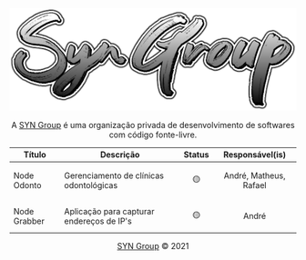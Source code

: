<p align="center"><img src="/profile/logo.png"></p>


<p align="center">A <a target="_blank" href="https://syngroup.org/">SYN Group</a> é uma organização privada de desenvolvimento de softwares com código fonte-livre.</p>

<p align="center">

| Título       | Descrição                                 | Status                  | Responsável(is)                              |
| ------------ | ----------------------------------------- | ----------------------- | -------------------------------------------- |
| Node Odonto  | Gerenciamento de clínicas odontológicas   | <p align="center">🟡</p> | <p align="center">André, Matheus, Rafael</p> |
| Node Grabber | Aplicação para capturar endereços de IP's | <p align="center">🟡</p> | <p align="center">André</p>                  |
</p>
<p align="center"><a href="https://syngroup.org/">SYN Group</a> © 2021</p>
